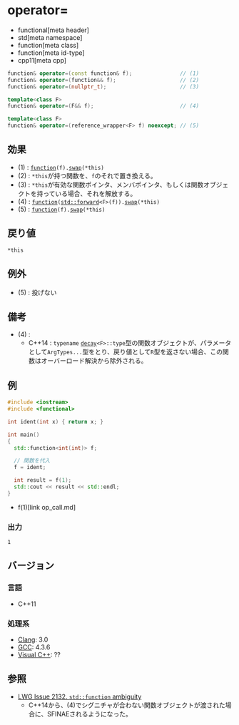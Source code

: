 # operator=
* functional[meta header]
* std[meta namespace]
* function[meta class]
* function[meta id-type]
* cpp11[meta cpp]

```cpp
function& operator=(const function& f);               // (1)
function& operator=(function&& f);                    // (2)
function& operator=(nullptr_t);                       // (3)

template<class F>
function& operator=(F&& f);                           // (4)

template<class F>
function& operator=(reference_wrapper<F> f) noexcept; // (5)
```

## 効果
- (1) : [`function`](op_constructor.md)`(f).`[`swap`](swap.md)`(*this)`
- (2) : `*this`が持つ関数を、`f`のそれで置き換える。
- (3) : `*this`が有効な関数ポインタ、メンバポインタ、もしくは関数オブジェクトを持っている場合、それを解放する。
- (4) : [`function`](op_constructor.md)`(`[`std::forward`](/reference/utility/forward.md)`<F>(f)).`[`swap`](swap.md)`(*this)`
- (5) : [`function`](op_constructor.md)`(f).`[`swap`](swap.md)`(*this)`


## 戻り値
`*this`


## 例外
- (5) : 投げない


## 備考
- (4) :
    - C++14 : `typename` [`decay`](/reference/type_traits/decay.md)`<F>::type`型の関数オブジェクトが、パラメータとして`ArgTypes...`型をとり、戻り値として`R`型を返さない場合、この関数はオーバーロード解決から除外される。


## 例
```cpp example
#include <iostream>
#include <functional>

int ident(int x) { return x; }

int main()
{
  std::function<int(int)> f;

  // 関数を代入
  f = ident;

  int result = f(1);
  std::cout << result << std::endl;
}
```
* f(1)[link op_call.md]

### 出力
```
1
```


## バージョン
### 言語
- C++11


### 処理系
- [Clang](/implementation.md#clang): 3.0
- [GCC](/implementation.md#gcc): 4.3.6
- [Visual C++](/implementation.md#visual_cpp): ??


## 参照
- [LWG Issue 2132. `std::function` ambiguity](http://www.open-std.org/jtc1/sc22/wg21/docs/lwg-defects.html#2132)
    - C++14から、(4)でシグニチャが合わない関数オブジェクトが渡された場合に、SFINAEされるようになった。

